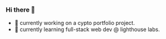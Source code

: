 ### Hi there 👋

- 🔭 currently working on a cypto portfolio project.
- 🌱 currently learning full-stack web dev @ lighthouse labs.

<!--
**dantan123/dantan123** is a ✨ _special_ ✨ repository because its `README.md` (this file) appears on your GitHub profile.

Here are some ideas to get you started:
- 🤔 I’m looking for help with ...
- 💬 Ask me about ...
- 📫 How to reach me: ...
- 😄 Pronouns: ...
- 👯 looking to explore and collaborate on fun open-source projects.
- ⚡ Fun fact: hitchhiked in the uk!
-->
